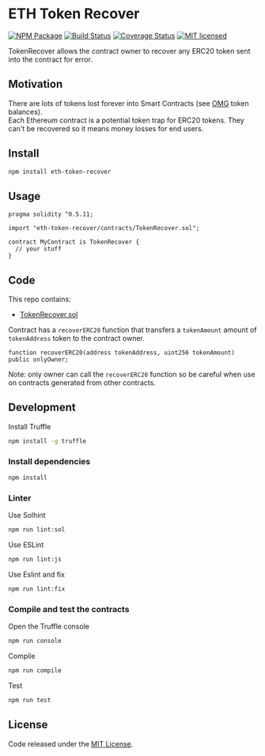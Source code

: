# ETH Token Recover

[![NPM Package](https://img.shields.io/npm/v/eth-token-recover.svg?style=flat-square)](https://www.npmjs.org/package/eth-token-recover)
[![Build Status](https://travis-ci.org/vittominacori/eth-token-recover.svg?branch=master)](https://travis-ci.org/vittominacori/eth-token-recover)
[![Coverage Status](https://coveralls.io/repos/github/vittominacori/eth-token-recover/badge.svg?branch=master)](https://coveralls.io/github/vittominacori/eth-token-recover?branch=master) 
[![MIT licensed](https://img.shields.io/github/license/vittominacori/eth-token-recover.svg)](https://github.com/vittominacori/eth-token-recover/blob/master/LICENSE) 

TokenRecover allows the contract owner to recover any ERC20 token sent into the contract for error.

## Motivation

There are lots of tokens lost forever into Smart Contracts (see [OMG](https://etherscan.io/address/0xd26114cd6ee289accf82350c8d8487fedb8a0c07) token balances).   
Each Ethereum contract is a potential token trap for ERC20 tokens. They can't be recovered so it means money losses for end users.

## Install

```bash
npm install eth-token-recover
```

## Usage

```solidity
pragma solidity ^0.5.11;

import "eth-token-recover/contracts/TokenRecover.sol";

contract MyContract is TokenRecover {
  // your stuff
}
```

## Code

This repo contains:

* [TokenRecover.sol](https://github.com/vittominacori/eth-token-recover/blob/master/contracts/TokenRecover.sol)

Contract has a `recoverERC20` function that transfers a `tokenAmount` amount of `tokenAddress` token to the contract owner.

```solidity
function recoverERC20(address tokenAddress, uint256 tokenAmount) public onlyOwner;
```

Note: only owner can call the `recoverERC20` function so be careful when use on contracts generated from other contracts.

## Development

Install Truffle

```bash
npm install -g truffle
```

### Install dependencies

```bash
npm install
```

### Linter

Use Solhint

```bash
npm run lint:sol
```

Use ESLint

```bash
npm run lint:js
```

Use Eslint and fix

```bash
npm run lint:fix
```

### Compile and test the contracts
 
Open the Truffle console

```bash
npm run console
```

Compile 

```bash
npm run compile 
```

Test

```bash
npm run test
```

## License

Code released under the [MIT License](https://github.com/vittominacori/eth-token-recover/blob/master/LICENSE).
